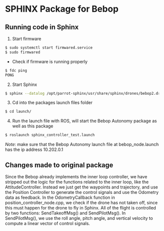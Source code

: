 # SPHINX Package for Bebop

## Running code in Sphinx
1. Start firmware
```bash
$ sudo systemctl start firmwared.service
$ sudo firmwared
```
* Check if firmware is running properly
```bash
$ fdc ping
PONG
```

2. Start Sphinx
```bash
$ sphinx --datalog /opt/parrot-sphinx/usr/share/sphinx/drones/bebop2.drone::with_front_cam=false
```

3. Cd into the packages launch files folder
```bash
$ cd launch/
```

4. Run the launch file with ROS, will start the Bebop Autonomy package as well as this package
```bash
$ roslaunch sphinx_controller_test.launch
```

*Note*: make sure that the Bebop Autonomy launch file at bebop_node.launch has the ip address 10.202.0.1

## Changes made to original package
Since the Bebop already implements the inner loop controller, we have stripped out the logic for the functions related to the inner loop, like the AttitudeController. Instead we just get the waypoints and trajectory, and use the Position Controller to generate the control signals and use the Odometry data as feedback. In the OdometryCallback function in position_controller_node.cpp, we check if the drone has not taken off, since this must happen for the drone to fly in Sphinx. All of the flight is controlled by two functions: SendTakeoffMsg() and SendPilotMsg(). In SendPilotMsg(), we use the roll angle, pitch angle, and vertical velocity to compute a linear vector of control signals.